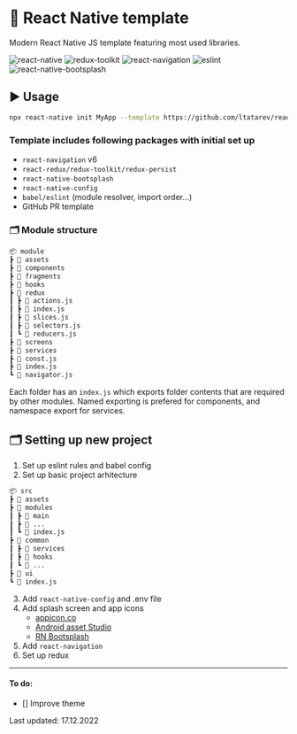 # 🥡 React Native template

Modern React Native JS template featuring most used libraries.

![react-native](https://user-images.githubusercontent.com/38048916/208271632-ae3887ee-0937-4985-b595-99dd78fa09dd.svg)
![redux-toolkit](https://user-images.githubusercontent.com/38048916/208271635-a6df4bda-d330-40dc-b6a1-e198bb51db8b.svg)
![react-navigation](https://user-images.githubusercontent.com/38048916/208271634-f788eb72-ca75-4c64-9c8f-adb9bbec9bd8.svg)
![eslint](https://user-images.githubusercontent.com/38048916/208271636-204c0b57-9e3c-4fa5-8743-dd4a5cb83011.svg)
![react-native-bootsplash](https://user-images.githubusercontent.com/38048916/208271633-3d511c5b-1cc3-4254-bc7a-4e5b9c416723.svg)

## :arrow_forward: Usage

```sh
npx react-native init MyApp --template https://github.com/ltatarev/react-native-template.git
```

### Template includes following packages with initial set up

- `react-navigation` v6
- `react-redux/redux-toolkit/redux-persist`
- `react-native-bootsplash`
- `react-native-config`
- `babel/eslint` (module resolver, import order...)
- GitHub PR template

### 🗂 Module structure

```md
📦 module
┣ 📂 assets
┣ 📂 components
┣ 📂 fragments
┣ 📂 hooks
┣ 📂 redux
┃ ┣ 📜 actions.js
┃ ┣ 📜 index.js
┃ ┣ 📜 slices.js
┃ ┣ 📜 selectors.js
┃ ┗ 📜 reducers.js
┣ 📂 screens
┣ 📂 services
┣ 📜 const.js
┣ 📜 index.js
┗ 📜 navigator.js
```

Each folder has an `index.js` which exports folder contents that are required by other modules.
Named exporting is prefered for components, and namespace export for services.

## 🗂 Setting up new project

1. Set up eslint rules and babel config
2. Set up basic project arhitecture

```md
📦 src
┣ 📂 assets
┣ 📂 modules
┃ ┣ 📂 main
┃ ┣ 📂 ...
┃ ┗ 📜 index.js
┣ 📂 common
┃ ┣ 📂 services
┃ ┣ 📂 hooks
┃ ┗ 📂 ...
┣ 📂 ui
┗ 📜 index.js
```

3. Add `react-native-config` and .env file
4. Add splash screen and app icons
   - [appicon.co](https://appicon.co/)
   - [Android asset Studio](https://romannurik.github.io/AndroidAssetStudio/icons-launcher.html)
   - [RN Bootsplash](https://github.com/zoontek/react-native-bootsplash)
5. Add `react-navigation`
6. Set up redux

---

#### To do:

- [] Improve theme

Last updated: 17.12.2022
